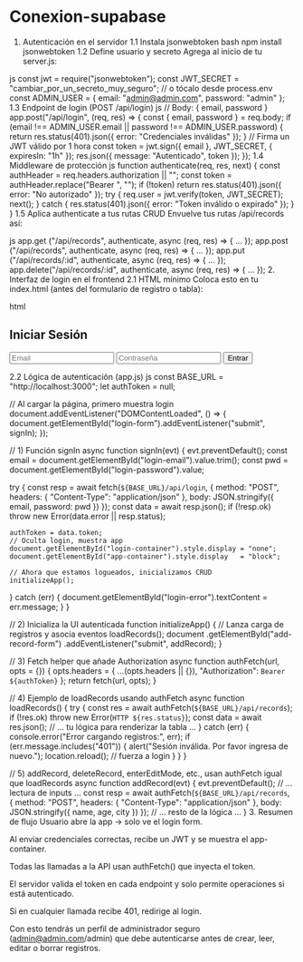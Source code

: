 # Conexion-supabase

1. Autenticación en el servidor
1.1 Instala jsonwebtoken
bash
npm install jsonwebtoken
1.2 Define usuario y secreto
Agrega al inicio de tu server.js:

js
const jwt       = require("jsonwebtoken");
const JWT_SECRET = "cambiar_por_un_secreto_muy_seguro";  // o tócalo desde process.env
const ADMIN_USER = { email: "admin@admin.com", password: "admin" };
1.3 Endpoint de login (POST /api/login)
js
// Body: { email, password }
app.post("/api/login", (req, res) => {
  const { email, password } = req.body;
  if (email !== ADMIN_USER.email || password !== ADMIN_USER.password) {
    return res.status(401).json({ error: "Credenciales inválidas" });
  }
  // Firma un JWT válido por 1 hora
  const token = jwt.sign({ email }, JWT_SECRET, { expiresIn: "1h" });
  res.json({ message: "Autenticado", token });
});
1.4 Middleware de protección
js
function authenticate(req, res, next) {
  const authHeader = req.headers.authorization || "";
  const token = authHeader.replace("Bearer ", "");
  if (!token) return res.status(401).json({ error: "No autorizado" });
  try {
    req.user = jwt.verify(token, JWT_SECRET);
    next();
  } catch {
    res.status(401).json({ error: "Token inválido o expirado" });
  }
}
1.5 Aplica authenticate a tus rutas CRUD
Envuelve tus rutas /api/records así:

js
app.get   ("/api/records",   authenticate, async (req, res) => { … });
app.post  ("/api/records",   authenticate, async (req, res) => { … });
app.put   ("/api/records/:id", authenticate, async (req, res) => { … });
app.delete("/api/records/:id", authenticate, async (req, res) => { … });
2. Interfaz de login en el frontend
2.1 HTML mínimo
Coloca esto en tu index.html (antes del formulario de registro o tabla):

html
<div id="login-container">
  <h2>Iniciar Sesión</h2>
  <form id="login-form">
    <input id="login-email"    type="email"    placeholder="Email"    required>
    <input id="login-password" type="password" placeholder="Contraseña" required>
    <button type="submit">Entrar</button>
  </form>
  <div id="login-error" style="color:red"></div>
</div>

<div id="app-container" style="display:none">
  <!-- Aquí va tu form de agregar y la tabla de registros -->
</div>
2.2 Lógica de autenticación (app.js)
js
const BASE_URL = "http://localhost:3000";
let authToken = null;

// Al cargar la página, primero muestra login
document.addEventListener("DOMContentLoaded", () => {
  document.getElementById("login-form").addEventListener("submit", signIn);
});

// 1) Función signIn
async function signIn(evt) {
  evt.preventDefault();
  const email = document.getElementById("login-email").value.trim();
  const pwd   = document.getElementById("login-password").value;

  try {
    const resp = await fetch(`${BASE_URL}/api/login`, {
      method: "POST",
      headers: { "Content-Type": "application/json" },
      body: JSON.stringify({ email, password: pwd })
    });
    const data = await resp.json();
    if (!resp.ok) throw new Error(data.error || resp.status);
    
    authToken = data.token;
    // Oculta login, muestra app
    document.getElementById("login-container").style.display = "none";
    document.getElementById("app-container").style.display   = "block";
    
    // Ahora que estamos logueados, inicializamos CRUD
    initializeApp();

  } catch (err) {
    document.getElementById("login-error").textContent = err.message;
  }
}

// 2) Inicializa la UI autenticada
function initializeApp() {
  // Lanza carga de registros y asocia eventos
  loadRecords();
  document
    .getElementById("add-record-form")
    .addEventListener("submit", addRecord);
}

// 3) Fetch helper que añade Authorization
async function authFetch(url, opts = {}) {
  opts.headers = {
    ...(opts.headers || {}),
    "Authorization": `Bearer ${authToken}`
  };
  return fetch(url, opts);
}

// 4) Ejemplo de loadRecords usando authFetch
async function loadRecords() {
  try {
    const res  = await authFetch(`${BASE_URL}/api/records`);
    if (!res.ok) throw new Error(`HTTP ${res.status}`);
    const data = await res.json();
    // … tu lógica para renderizar la tabla …
  } catch (err) {
    console.error("Error cargando registros:", err);
    if (err.message.includes("401")) {
      alert("Sesión inválida. Por favor ingresa de nuevo.");
      location.reload(); // fuerza a login
    }
  }
}

// 5) addRecord, deleteRecord, enterEditMode, etc., usan authFetch igual que loadRecords
async function addRecord(evt) {
  evt.preventDefault();
  // … lectura de inputs …
  const resp = await authFetch(`${BASE_URL}/api/records`, {
    method: "POST",
    headers: { "Content-Type": "application/json" },
    body: JSON.stringify({ name, age, city })
  });
  // … resto de la lógica …
}
3. Resumen de flujo
Usuario abre la app → solo ve el login form.

Al enviar credenciales correctas, recibe un JWT y se muestra el app-container.

Todas las llamadas a la API usan authFetch() que inyecta el token.

El servidor valida el token en cada endpoint y solo permite operaciones si está autenticado.

Si en cualquier llamada recibe 401, redirige al login.

Con esto tendrás un perfil de administrador seguro (admin@admin.com/admin) que debe autenticarse antes de crear, leer, editar o borrar registros.